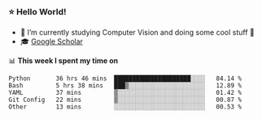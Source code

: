 ### ⭐️ Hello World!

<!--
**hologerry/hologerry** is a ✨ _special_ ✨ repository because its `README.md` (this file) appears on your GitHub profile.

Here are some ideas to get you started:

- 🔭 I’m currently working and studying on Computer Vision
- 🌱 I’m currently learning at Peking University
- 💬 Ask me about 
- 📫 How to reach me: E-mail
- 😄 Pronouns: he/his
- ⚡ Fun fact: Music is the Power
-->


- 🔭 I’m currently studying Computer Vision and doing some cool stuff 🤖
- 🎓 [Google Scholar](https://scholar.google.com/citations?user=3ykqW9wAAAAJ&hl=en)


📊 **This week I spent my time on**

<!--START_SECTION:waka-->

```text
Python       36 hrs 46 mins  █████████████████████░░░░   84.14 %
Bash         5 hrs 38 mins   ███▒░░░░░░░░░░░░░░░░░░░░░   12.89 %
YAML         37 mins         ▒░░░░░░░░░░░░░░░░░░░░░░░░   01.42 %
Git Config   22 mins         ▒░░░░░░░░░░░░░░░░░░░░░░░░   00.87 %
Other        13 mins         ░░░░░░░░░░░░░░░░░░░░░░░░░   00.53 %
```

<!--END_SECTION:waka-->
